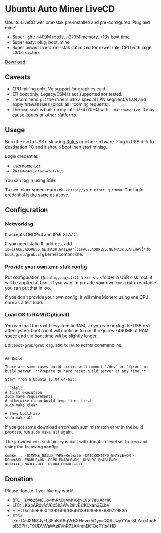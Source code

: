 # Ubuntu Auto Miner LiveCD

Ubuntu LiveCD with xmr-stak pre-installed and pre-configured. Plug and mine!

 * Super light: ~400M rootfs, ~270M memory, <10s boot time
 * Super easy: plug, boot, mine
 * Super power: latest xmr-stak optimized for newer Intel CPU with large L3/L4 caches
 
 [Download](https://github.com/Jamesits/ubuntu-live-miner-x86_64/releases/latest)

## Caveats

 * CPU mining only. No support for graphics card.
 * EFI boot only. Legacy/CSM is not supported nor tested.
 * I recommend put the miners into a special LAN segment/VLAN and apply firewall rules (block all incoming requests).
 * The `xmr-stak` is built on my Intel i7-4770HQ with `--march=native`. It may cause issues on other platforms.

## Usage

Burn the iso to USB disk using [Rufus](https://rufus.akeo.ie/) or other software. Plug in USB disk to destination PC and it should boot then start mining.

Login credential:

 * Username `iot`
 * Password `internetofshit`

You can log in using SSH.

To see miner speed report visit `http://your_miner_ip:9000`. The login credential is the same as above.

## Configuration

### Networking

It accepts DHCPv4 and IPv6 SLAAC.

If you need static IP address, add `ip=IFACE,ADDRESS,NETMASK,GATEWAY[:IFACE,ADDRESS,NETMASK,GATEWAY]*` to `boot/grub/grub.cfg` kernel comandline.

### Provide your own xmr-stak config

Put configuration (`{config,cpu}.txt`) in `xmr-stak` folder in USB disk root. It will be applied at boot. If you want to provide your own `xmr-stak` executable you can put that in too.

If you don't provide your own config, it will mine Monero using one CPU core as a test load.

### Load OS to RAM (Optional)

You can load the root filesystem to RAM, so you can unplug the USB disk after system boot and it will continue to run. It requires ~460MB of RAM space and the boot time will be slightly longer.

Edit `boot/grub/grub.cfg`, add `toram` to kernel commandline.
```

## Build

There are some cases build script will umount `/dev` or `/proc` on build server. **Prepare to hard reset build server at any time.**

Start from a Ubuntu 16.04 64-bit:

```shell
# first execution
sudo make requirements
# otherwise clean build temp files first
sudo make clean

# then build iso
sudo make all
```

If you got some download error/hash sum mismatch error in the build process, run `sudo make all` again.

The provided `xmr-stak` binary is built with donation level set to zero and using the following config:
 ```shell
 cmake .. -DCMAKE_BUILD_TYPE=Release -DMICROHTTPD_ENABLE=ON -DOpenSSL_ENABLE=ON -DCPU_ENABLE=ON -DHWLOC_ENABLE=ON -DOpenCL_ENABLE=OFF -DCUDA_ENABLE=OFF
 ```

## Donation

Please donate if you like my work!

 * BTC: 1D96z5NEC64mRXDj4Mt1GjNLVb17aUA3HK
 * LTC: LKGpARdvAfJ6c583Wv28ivBCKCkan2ELbV
 * ETH: 0xfc5eF900f1399596fDB461391D8eEB3689729F3b
 * ETN: etnkGeJXNi3JyEL3FnKiA6gVcBXHevrx5GyyuQXAUivyYYaej3LYaxo1boFtd39PHLF9UDVWaWtzRVnR7ZAXmnEK1QcPYis4HD
